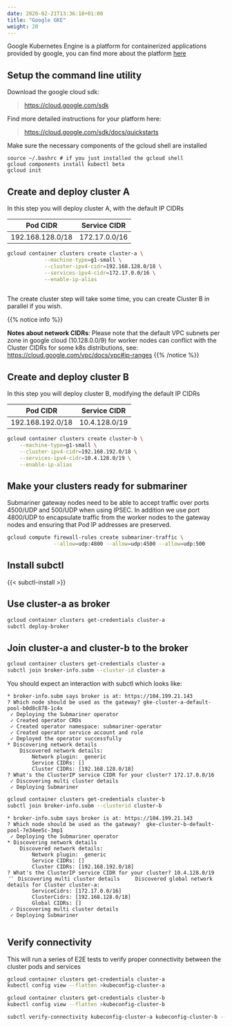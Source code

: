 ```yaml
---
date: 2020-02-21T13:36:18+01:00
title: "Google GKE"
weight: 20
---
```


Google Kubernetes Engine is a platform for containerized applications provided by google,
you can find more about the platform [here](https://cloud.google.com/kubernetes-engine)


## Setup the command line utility

Download the google cloud sdk: 

> https://cloud.google.com/sdk

Find more detailed instructions for your platform here:

> https://cloud.google.com/sdk/docs/quickstarts

Make sure the necessary components of the gcloud shell are installed

```
source ~/.bashrc # if you just installed the gcloud shell
gcloud components install kubectl beta
gcloud init
```


## Create and deploy cluster A

In this step you will deploy cluster A, with the default IP CIDRs

| Pod CIDR        | Service CIDR |
|-----------------|--------------|
|192.168.128.0/18 |172.17.0.0/16 |	


```bash
gcloud container clusters create cluster-a \
            --machine-type=g1-small \
            --cluster-ipv4-cidr=192.168.128.0/18 \
            --services-ipv4-cidr=172.17.0.0/16 \
            --enable-ip-alias 
    
```

The create cluster step will take some time, you can create Cluster B in parallel if you wish.

{{% notice info %}}
  
**Notes about network CIDRs**: Please note that the default VPC subnets per zone
in google cloud (10.128.0.0/9) for worker nodes can conflict with the Cluster CIDRs
for some k8s distributions, see: https://cloud.google.com/vpc/docs/vpc#ip-ranges
{{% /notice %}}


## Create and deploy cluster B

In this step you will deploy cluster B, modifying the default IP CIDRs

| Pod CIDR        | Service CIDR   |
|-----------------|----------------|
|192.168.192.0/18 |10.4.128.0/19   |

```bash
gcloud container clusters create cluster-b \
    --machine-type=g1-small \
    --cluster-ipv4-cidr=192.168.192.0/18 \
    --services-ipv4-cidr=10.4.128.0/19 \
    --enable-ip-alias 

```

## Make your clusters ready for submariner

Submariner gateway nodes need to be able to accept traffic over ports 4500/UDP and 500/UDP
when using IPSEC. In addition we use port 4800/UDP to encapsulate traffic from the worker nodes
to the gateway nodes and ensuring that Pod IP addresses are preserved.

```bash
gcloud compute firewall-rules create submariner-traffic \
               --allow=udp:4800 --allow=udp:4500 --allow=udp:500

```

## Install subctl

{{< subctl-install >}}

## Use cluster-a as broker

```bash
gcloud container clusters get-credentials cluster-a
subctl deploy-broker
```

## Join cluster-a and cluster-b to the broker

```bash
gcloud container clusters get-credentials cluster-a
subctl join broker-info.subm --cluster-id cluster-a
```

You should expect an interaction with subctl which looks like:
```
* broker-info.subm says broker is at: https://104.199.21.143
? Which node should be used as the gateway? gke-cluster-a-default-pool-b0d8c878-1c4x
 ✓ Deploying the Submariner operator
 ✓ Created operator CRDs
 ✓ Created operator namespace: submariner-operator
 ✓ Created operator service account and role
 ✓ Deployed the operator successfully
* Discovering network details
    Discovered network details:
        Network plugin:  generic
        Service CIDRs: []
        Cluster CIDRs: [192.168.128.0/18]
? What's the ClusterIP service CIDR for your cluster? 172.17.0.0/16
 ✓ Discovering multi cluster details
 ✓ Deploying Submariner
```



```bash
gcloud container clusters get-credentials cluster-b
subctl join broker-info.subm --clusterid cluster-b
```

```
* broker-info.subm says broker is at: https://104.199.21.143
? Which node should be used as the gateway?  gke-cluster-b-default-pool-7e34ee5c-3mp1
 ✓ Deploying the Submariner operator 
* Discovering network details
    Discovered network details:
        Network plugin:  generic
        Service CIDRs: []
        Cluster CIDRs: [192.168.192.0/18]
? What's the ClusterIP service CIDR for your cluster? 10.4.128.0/19
⠈⠁ Discovering multi cluster details     Discovered global network details for Cluster cluster-a:
        ServiceCidrs: [172.17.0.0/16]
        ClusterCidrs: [192.168.128.0/18]
        Global CIDRs: []
 ✓ Discovering multi cluster details
 ✓ Deploying Submariner


```

## Verify connectivity

This will run a series of E2E tests to verify proper connectivity between the cluster pods and services

```bash
gcloud container clusters get-credentials cluster-a
kubectl config view --flatten >kubeconfig-cluster-a

gcloud container clusters get-credentials cluster-b
kubectl config view --flatten >kubeconfig-cluster-b

subctl verify-connectivity kubeconfig-cluster-a kubeconfig-cluster-b --verbose
```
